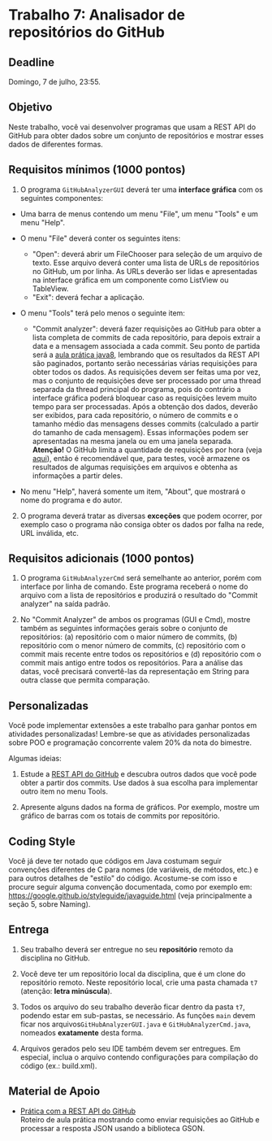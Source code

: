 # Trabalho 7: Analisador de repositórios do GitHub

## Deadline

Domingo, 7 de julho, 23:55.

## Objetivo

Neste trabalho, você vai desenvolver programas que usam a REST API do GitHub para obter dados sobre um conjunto de repositórios e mostrar esses dados de diferentes formas.

## Requisitos mínimos (1000 pontos)

1. O programa `GitHubAnalyzerGUI` deverá ter uma **interface gráfica** com os seguintes componentes: 

  - Uma barra de menus contendo um menu "File", um menu "Tools" e um menu "Help". 

  - O menu "File" deverá conter os seguintes itens: 
    - "Open": deverá abrir um FileChooser para seleção de um arquivo de texto. Esse arquivo deverá conter uma lista de URLs de repositórios no GitHub, um por linha. As URLs deverão ser lidas e apresentadas na interface gráfica em um componente como ListView ou TableView.
    - "Exit": deverá fechar a aplicação. 

  - O menu "Tools" terá pelo menos o seguinte item:
    - "Commit analyzer": deverá fazer requisições ao GitHub para obter a lista completa de commits de cada repositório, para depois extrair a data e a mensagem associada a cada commit. Seu ponto de partida será a [aula prática java8](../../praticas/oo/java8), lembrando que os resultados da REST API são paginados, portanto serão necessárias várias requisições para obter todos os dados. As requisições devem ser feitas uma por vez, mas o conjunto de requisições deve ser processado por uma thread separada da thread principal do programa, pois do contrário a interface gráfica poderá bloquear caso as requisições levem muito tempo para ser processadas. Após a obtenção dos dados, deverão ser exibidos, para cada repositório, o número de commits e o tamanho médio das mensagens desses commits (calculado a partir do tamanho de cada mensagem). Essas informações podem ser apresentadas na mesma janela ou em uma janela separada. **Atenção!** O GitHub limita a quantidade de requisições por hora (veja [aqui](https://developer.github.com/v3/#rate-limiting)), então é recomendável que, para testes, você armazene os resultados de algumas requisições em arquivos e obtenha as informações a partir deles.

  - No menu "Help", haverá somente um item, "About", que mostrará o nome do programa e do autor.


2. O programa deverá tratar as diversas **exceções** que podem ocorrer, por exemplo caso o programa não consiga obter os dados por falha na rede, URL inválida, etc.


## Requisitos adicionais (1000 pontos)


1. O programa `GitHubAnalyzerCmd` será semelhante ao anterior, porém com interface por linha de comando. Este programa receberá o nome do arquivo com a lista de repositórios e produzirá o resultado do "Commit analyzer" na saída padrão.

2. No "Commit Analyzer" de ambos os programas (GUI e Cmd), mostre também as seguintes informações gerais sobre o conjunto de repositórios: (a) repositório com o maior número de commits, (b) repositório com o menor número de commits, (c) repositório com o commit mais recente entre todos os repositórios e (d) repositório com o commit mais antigo entre todos os repositórios. Para a análise das datas, você precisará convertê-las da representação em String para outra classe que permita comparação.

## Personalizadas


Você pode implementar extensões a este trabalho para ganhar pontos em atividades personalizadas! Lembre-se que as atividades personalizadas sobre POO e programação concorrente valem 20% da nota do bimestre.

Algumas ideias:

1. Estude a [REST API do GitHub](https://developer.github.com/v3/repos/commits/) e descubra outros dados que você pode obter a partir dos commits. Use dados à sua escolha para implementar outro item no menu Tools.

2. Apresente alguns dados na forma de gráficos. Por exemplo, mostre um gráfico de barras com os totais de commits por repositório.



## Coding Style

Você já deve ter notado que códigos em Java costumam seguir convenções diferentes de C para nomes (de variáveis, de métodos, etc.) e para outros detalhes de "estilo" do código. Acostume-se com isso e procure seguir alguma convenção documentada, como por exemplo em: https://google.github.io/styleguide/javaguide.html (veja principalmente a seção 5, sobre Naming).

## Entrega

 1. Seu trabalho deverá ser entregue no seu **repositório** remoto da disciplina no GitHub. 

 2. Você deve ter um repositório local da disciplina, que é um clone do repositório remoto. Neste repositório local, crie uma pasta chamada `t7` (atenção: **letra minúscula**).

 3. Todos os arquivo do seu trabalho deverão ficar dentro da pasta `t7`, podendo estar em sub-pastas, se necessário. As funções `main` devem ficar nos arquivos`GitHubAnalyzerGUI.java` e `GitHubAnalyzerCmd.java`, nomeados **exatamente** desta forma. 

 4. Arquivos gerados pelo seu IDE também devem ser entregues. Em especial, inclua o arquivo contendo configurações para compilação do código (ex.: build.xml). 



## Material de Apoio

- [Prática com a REST API do GitHub](../../praticas/oo/java8)  
  Roteiro de aula prática mostrando como enviar requisições ao GitHub e processar a resposta JSON usando a biblioteca GSON.
  
  
